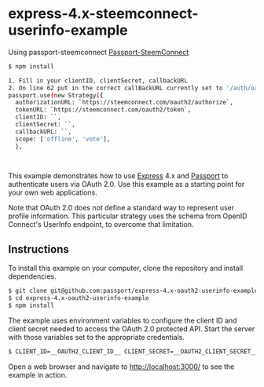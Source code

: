 # express-4.x-steemconnect-userinfo-example
Using passport-steemconnect [Passport-SteemConnect](https://github.com/SMWARREN/Passport-SteemConnect)

```bash
$ npm install

1. Fill in your clientID, clientSecret, callbackURL
2. On line 62 put in the correct callBackURL currently set to '/auth/oauth/oauth2/callback'
passport.use(new Strategy({
  authorizationURL: `https://steemconnect.com/oauth2/authorize`,
  tokenURL: `https://steemconnect.com/oauth2/token`,
  clientID: ``,
  clientSecret: ``,
  callbackURL: ``,
  scope: ['offline', 'vote'],
  },
  
  
```



This example demonstrates how to use [Express](http://expressjs.com/) 4.x and
[Passport](http://passportjs.org/) to authenticate users via OAuth 2.0.  Use
this example as a starting point for your own web applications.

Note that OAuth 2.0 does not define a standard way to represent user profile
information.  This particular strategy uses the schema from OpenID Connect's
UserInfo endpoint, to overcome that limitation.

## Instructions

To install this example on your computer, clone the repository and install
dependencies.

```bash
$ git clone git@github.com:passport/express-4.x-oauth2-userinfo-example.git
$ cd express-4.x-oauth2-userinfo-example
$ npm install
```

The example uses environment variables to configure the client ID and
client secret needed to access the OAuth 2.0 protected API.  Start the server
with those variables set to the appropriate credentials.

```bash
$ CLIENT_ID=__OAUTH2_CLIENT_ID__ CLIENT_SECRET=__OAUTH2_CLIENT_SECRET__ node server.js
```

Open a web browser and navigate to [http://localhost:3000/](http://localhost:3000/)
to see the example in action.
